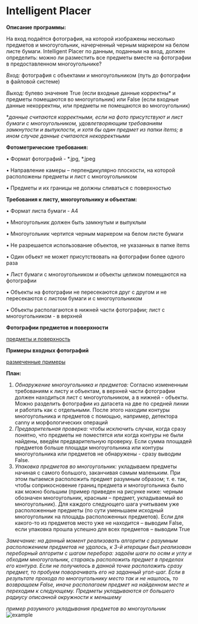 # Intelligent Placer

**Описание программы:**

На вход подаётся фотография, на которой изображены несколько предметов и многоугольник, начерченный черным маркером на белом листе бумаги. Intelligent Placer по данным, поданным на вход, должен определить: можно ли разместить все предметы вместе на фотографии в предоставленном многоугольнике?

*Вход:* фотография с объектами и многоугольником (путь до фотографии в файловой системе)

*Выход:* булево значение True (если входные данные корректны* и предметы помещаются во многоугольник) или False (если входные данные некорректны, или предметы не помещаются во многоугольник)

**данные считаются корректными, если на фото присутствуют и лист бумаги с многоугольником, удовлетворяющим требованиям замкнутости и выпуклости, и хотя бы один предмет из папки items; в ином случае данные считаются некорректными*

**Фотометрические требования:**

•	Формат фотографий - *.jpg, *.jpeg

•	Направление камеры – перпендикулярно плоскости, на которой расположены предметы и лист с многоугольником

•	Предметы и их границы не должны сливаться с поверхностью

**Требования к листу, многоугольнику и объектам:** 

•	Формат листа бумаги - A4

•	Многоугольник должен быть замкнутым и выпуклым

•	Многоугольник чертится черным маркером на белом листе бумаги

•	Не разрешается использование объектов, не указанных в папке items

•	Один объект не может присутствовать на фотографии более одного раза

•	Лист бумаги с многоугольником и объекты целиком помещаются на фотографии

•	Объекты на фотографии не пересекаются друг с другом и не пересекаются с листом бумаги и с многоугольником

• Объекты располагаются в нижней части фотографии; лист с многоугольником - в верхней


**Фотографии предметов и поверхности**

[предметы и поверхность](https://github.com/ViktorUshkov/IntelligentPlacer/tree/develop/items)

**Примеры входных фотографий**

[размеченные примеры](https://github.com/ViktorUshkov/IntelligentPlacer/blob/develop/MarkedUpDataTests.md)

**План:**

1) *Обнаружение многоугольника и предметов:* Согласно измененным требованиям к листу и объектам, в верхней части фотографии должен находиться лист с многоугольником, а в нижней - объекты. Можно разделить фотографии из датасета на две по средней линии и работать как с отдельными. После этого находим контуры многоугольника и предметов с помощью, например, детектора canny и морфологических операций
2) *Предварительная проверка:* чтобы исключить случаи, когда сразу понятно, что предметы не поместятся или когда контуры не были найдены, введём предварительную проверку. Если сумма площадей предметов больше площади многоугольника или контуры многоугольника или предметов не обнаружены - сразу выводим False. 
3) *Упаковка предметов во многоугольник:* укладываем предметы начиная с самого большого, заканчивая самым маленьким. При этом пытаемся расположить предмет разумным образом; т. е. так, чтобы соприкосновение границ предмета и многоугольника было как можно большим (пример приведен на рисунке ниже: черным обозначен многоугольник, красным – предмет, укладываемый во многоугольник). Для каждого следующего шага учитываем уже расположенные предметы (по сути уменьшаем исходный многоугольник на площадь расположенных предметов). Если для какого-то из предметов место уже не находится – выводим False, если упаковка прошла успешно для всех предметов – выводим True

*Замечание: на данный момент реализовать алгоритм с разумным расположением предметов не удалось, к 3-й итерации был реализован переборный алгоритм с шагом перебора: задаём шаги по осям и углу и обходим многоугольник, стараясь расположить предмет в пределах его контура. Если не получилось в данной точке расположить сразу предмет, то пробуем поворачивать его на заданный угол-шаг. Если в результате прохода по многоугольнику место так и не нашлось, то возвращаем False, иначе располагаем предмет на найденном месте и переходим к следующему. Предметы укладываются от большего радиусу описанной окружности к меньшему* 


*пример разумного укладывания предметов во многоугольник*
![example](https://user-images.githubusercontent.com/63870567/193135669-f9ae55d1-435d-4fa9-9a48-08b6b547c580.png)



